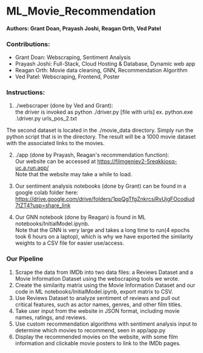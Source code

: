 # ML_Movie_Recommendation
#### Authors: Grant Doan, Prayash Joshi, Reagan Orth, Ved Patel

### Contributions:
- Grant Doan: Webscraping, Sentiment Analysis
- Prayash Joshi: Full-Stack, Cloud Hosting & Database, Dynamic web app
- Reagan Orth: Movie data cleaning, GNN, Recommendation Algorithm
- Ved Patel: Webscraping, Frontend, Poster

### Instructions:
1. ./webscraper (done by Ved and Grant):  
the driver is invoked as python ./driver.py [file with urls]
ex.  python.exe .\driver.py urls_pos_2.txt

The second dataset is located in the ./movie_data directory. Simply run the python script that is in the directory. The result will be 
a 1000 movie dataset with the associated links to the movies. 

2. ./app  (done by Prayash, Reagan's recommendation function):  
Our website can be accessed at https://filmgeniev2-5reqkkiosq-uc.a.run.app/  
Note that the website may take a while to load.

3. Our sentiment analysis notebooks (done by Grant) can be found in a google colab folder here:  
https://drive.google.com/drive/folders/1ppQgTfgZnkrcsiRvUjgFOcodiud7tZT4?usp=share_link

4. Our GNN notebook (done by Reagan) is found in ML notebooks/InitialModel.ipynb.  
Note that the GNN is very large and takes a long time to run(4 epochs took 6 hours on a laptop), which is why we have exported the similarity weights to a CSV file for easier use/access.



### Our Pipeline
1. Scrape the data from IMDb into two data files: a Reviews Dataset and a Movie Information Dataset using the webscraping tools we wrote.
2. Create the similarity matrix using the Movie Information Dataset and our code in ML notebooks/InitialModel.ipynb, export matrix to CSV.
3. Use Reviews Dataset to analyze sentiment of reviews and pull out critical features, such as actor names, genres, and other film titles.
4. Take user input from the website in JSON format, including movie names, ratings, and reviews.
5. Use custom recommendation algorithms with sentiment analysis input to determine which movies to recommend, seen in app/app.py
6. Display the recommended movies on the website, with some film information and clickable movie posters to link to the IMDb pages.
